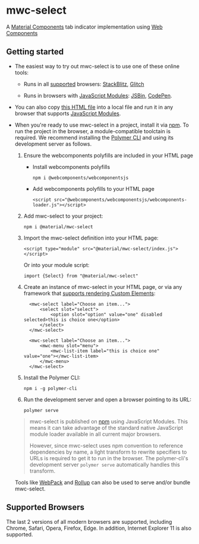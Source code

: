 # mwc-select
A [Material Components](https://material.io/develop/) tab indicator implementation using [Web Components](https://www.webcomponents.org/introduction)

## Getting started

 * The easiest way to try out mwc-select is to use one of these online tools:

    * Runs in all [supported](#supported-browsers) browsers: [StackBlitz](https://stackblitz.com/edit/mwc-icon-example?file=index.js), [Glitch](https://glitch.com/edit/#!/mwc-icon-example?path=index.html)

    * Runs in browsers with [JavaScript Modules](https://caniuse.com/#search=modules): [JSBin](http://jsbin.com/qibisux/edit?html,output),
    [CodePen](https://codepen.io/azakus/pen/deZLja).

* You can also copy [this HTML file](https://gist.githubusercontent.com/azakus/f01e9fc2ed04e781ad5a52ded7b296e7/raw/266f2f4f91cbfe89b2acc6ec63957b1a3cfe9b39/index.html) into a local file and run it in any browser that supports [JavaScript Modules]((https://caniuse.com/#search=modules)).

* When you're ready to use mwc-select in a project, install it via [npm](https://www.npmjs.com/). To run the project in the browser, a module-compatible toolctain is required. We recommend installing the [Polymer CLI](https://github.com/Polymer/polymer-cli) and using its development server as follows.

  1. Ensure the webcomponents polyfills are included in your HTML page

      - Install webcomponents polyfills

          ```npm i @webcomponents/webcomponentsjs```

      - Add webcomponents polyfills to your HTML page

          ```<script src="@webcomponents/webcomponentsjs/webcomponents-loader.js"></script>```

  1. Add mwc-select to your project:

      ```npm i @material/mwc-select```

  1. Import the mwc-select definition into your HTML page:

      ```<script type="module" src="@material/mwc-select/index.js"></script>```

      Or into your module script:

      ```import {Select} from "@material/mwc-select"```

  1. Create an instance of mwc-select in your HTML page, or via any framework that [supports rendering Custom Elements](https://custom-elements-everywhere.com/):

      ```
        <mwc-select label="Choose an item...">
            <select slot="select">
                <option slot="option" value="one" disabled selected>this is choice one</option>
            </select>
        </mwc-select>
      ```

      ```
        <mwc-select label="Choose an item...">
            <mwc-menu slot="menu">
                <mwc-list-item label="this is choice one" value="one"></mwc-list-item>
            </mwc-menu>
        </mwc-select>
      ```

  1. Install the Polymer CLI:

      ```npm i -g polymer-cli```

  1. Run the development server and open a browser pointing to its URL:

      ```polymer serve```

  > mwc-select is published on [npm](https://www.npmjs.com/package/@material/mwc-select) using JavaScript Modules.
  This means it can take advantage of the standard native JavaScript module loader available in all current major browsers.
  >
  > However, since mwc-select uses npm convention to reference dependencies by name, a light transform to rewrite specifiers to URLs is required to get it to run in the browser. The polymer-cli's development server `polymer serve` automatically handles this transform.

  Tools like [WebPack](https://webpack.js.org/) and [Rollup](https://rollupjs.org/) can also be used to serve and/or bundle mwc-select.

## Supported Browsers

The last 2 versions of all modern browsers are supported, including
Chrome, Safari, Opera, Firefox, Edge. In addition, Internet Explorer 11 is also supported.
